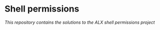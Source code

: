 # Shell permissions
_This repository contains the solutions to the ALX shell permissions  project_

